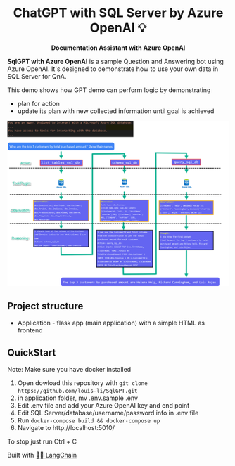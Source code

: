 <h1 align="center">
  ChatGPT with SQL Server by Azure OpenAI  💡
</h1>

<p align="center">
  <strong>Documentation Assistant with Azure OpenAI</strong>
</p>

<p align="left">
  <strong>SqlGPT with Azure OpenAI</strong> is a sample Question and Answering bot using Azure OpenAI. It's designed to demonstrate how to use your own data in SQL Server for QnA.

  This demo shows how GPT demo can perform logic by demonstrating 
  - plan for action
  - update its plan with new collected information until goal is achieved
  
  ![SqlServer_ThoughtProcess.jpg](asset/SqlSever_ThoughtProcess2.jpg)
</p>


## Project structure
- Application - flask app (main application) with a simple HTML as frontend

## QuickStart

Note: Make sure you have docker installed

1. Open dowload this repository with `git clone https://github.com/louis-li/SqlGPT.git`
2. in application folder, mv .env.sample .env
3. Edit .env file and add your Azure OpenAI key and end point
4. Edit SQL Server/database/username/password info in .env file
5. Run `docker-compose build && docker-compose up`
6. Navigate to http://localhost:5010/

To stop just run Ctrl + C



Built with [🦜️🔗 LangChain](https://github.com/hwchase17/langchain)

